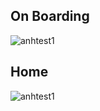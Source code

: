 

## On Boarding
![anhtest1](https://github.com/nthien03/NoteApp/assets/164055826/738cced0-d9f6-4690-a316-1173b710e850)
## Home
![anhtest1](https://github.com/nthien03/NoteApp/assets/164055826/738cced0-d9f6-4690-a316-1173b710e850)
